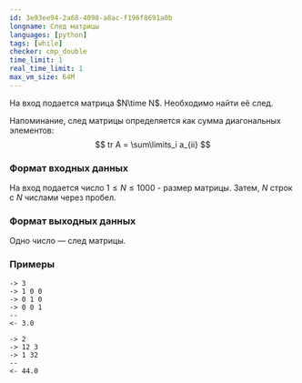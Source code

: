 ```yaml
---
id: 3e93ee94-2a68-4098-a8ac-f196f8691a0b
longname: След матрицы
languages: [python]
tags: [while]
checker: cmp_double
time_limit: 1
real_time_limit: 1
max_vm_size: 64M
---
```



На вход подается матрица $N\time N$. Необходимо найти её след.

Напоминание, след матрицы определяется как сумма диагональных элементов:
$$
tr A = \sum\limits_i a_{ii}
$$


### Формат входных данных

На вход подается число $1 \leq N \leq 1000$ - размер матрицы.
Затем, $N$ строк с $N$ числами через пробел.

### Формат выходных данных

Одно число — след матрицы.

### Примеры

```
-> 3
-> 1 0 0 
-> 0 1 0
-> 0 0 1
--
<- 3.0
```

```
-> 2
-> 12 3
-> 1 32
--
<- 44.0
```
